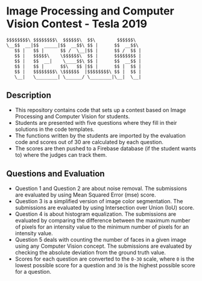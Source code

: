 # Image Processing and Computer Vision Contest - Tesla 2019

```
$$$$$$$$\ $$$$$$$$\  $$$$$$\  $$\        $$$$$$\  
\__$$  __|$$  _____|$$  __$$\ $$ |      $$  __$$\ 
   $$ |   $$ |      $$ /  \__|$$ |      $$ /  $$ |
   $$ |   $$$$$\    \$$$$$$\  $$ |      $$$$$$$$ |
   $$ |   $$  __|    \____$$\ $$ |      $$  __$$ |
   $$ |   $$ |      $$\   $$ |$$ |      $$ |  $$ |
   $$ |   $$$$$$$$\ \$$$$$$  |$$$$$$$$\ $$ |  $$ |
   \__|   \________| \______/ \________|\__|  \__|
```

## Description

- This repository contains code that sets up a contest based on Image Processing and Computer Vision for students.
- Students are presented with five questions where they fill in their solutions in the code templates.
- The functions written by the students are imported by the evaluation code and scores out of 30 are calculated by each question.
- The scores are then pushed to a Firebase database (if the student wants to) where the judges can track them.

## Questions and Evaluation
- Question 1 and Question 2 are about noise removal. The submissions are evaluated by using Mean Squared Error (mse) score.
- Question 3 is a simplified version of image color segmentation. The submissions are evaluated by using Intersection over Union (IoU) score.
- Question 4 is about histogram equalization. The submissions are evaluated by comparing the difference between the maximum number of pixels for an intensity value to the minimum number of pixels for an intensity value.
- Question 5 deals with counting the number of faces in a given image using any Computer Vision concept. The submissions are evaluated by checking the absolute deviation from the ground truth value.
- Scores for each question are converted to the `0-30` scale, where `0` is the lowest possible score for a question and `30` is the highest possible score for a question.
